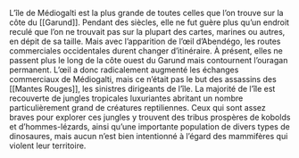 L’île de Médiogalti est la plus grande de toutes celles que l’on trouve sur la côte du [[Garund]]. Pendant des siècles, elle ne fut guère plus qu’un endroit reculé que l’on ne trouvait pas sur la plupart des cartes, marines ou autres, en dépit de sa taille. Mais avec l’apparition de l’œil d’Abendégo, les routes commerciales occidentales durent changer d’itinéraire. À présent, elles ne passent plus le long de la côte ouest du Garund mais contournent l’ouragan permanent.
L’œil a donc radicalement augmenté les échanges commerciaux de Médiogalti, mais ce n’était pas le but des assassins des [[Mantes Rouges]], les sinistres dirigeants de l’île.
La majorité de l’île est recouverte de jungles tropicales luxuriantes abritant un nombre particulièrement grand de créatures reptiliennes. Ceux qui sont assez braves pour explorer ces jungles y trouvent des tribus prospères de kobolds et d’hommes-lézards, ainsi qu’une importante population de divers types de dinosaures, mais aucun n’est bien intentionné à
l’égard des mammifères qui violent leur territoire.
